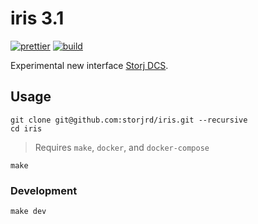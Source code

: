 # iris 3.1

[![prettier](https://github.com/storjrd/iris/actions/workflows/prettier.yml/badge.svg)](https://github.com/storjrd/iris/actions/workflows/prettier.yml)
[![build](https://github.com/storjrd/iris/actions/workflows/build.yml/badge.svg)](https://github.com/storjrd/iris/actions/workflows/build.yml)

Experimental new interface [Storj DCS](https://www.storj.io/).

## Usage

```
git clone git@github.com:storjrd/iris.git --recursive
cd iris
```

> Requires `make`, `docker`, and `docker-compose`

```
make
```

### Development

```
make dev
```
